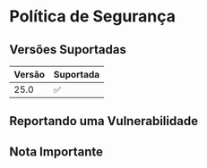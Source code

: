 # Política de Segurança

## Versões Suportadas

| Versão | Suportada         |
| ------ | ----------------- |
| 25.0   | :white_check_mark:|

## Reportando uma Vulnerabilidade

## Nota Importante
